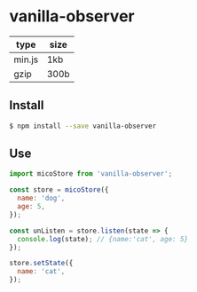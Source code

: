# vanilla-observer

| type   | size |
| ------ | ---- |
| min.js | 1kb  |
| gzip   | 300b |

## Install

```sh
$ npm install --save vanilla-observer
```

## Use

```js
import micoStore from 'vanilla-observer';

const store = micoStore({
  name: 'dog',
  age: 5,
});

const unListen = store.listen(state => {
  console.log(state); // {name:'cat', age: 5}
});

store.setState({
  name: 'cat',
});
```
